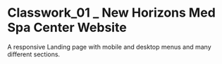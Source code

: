 # Classwork_01 _ New Horizons Med Spa Center Website
A responsive Landing page with mobile and desktop menus and many different sections.
